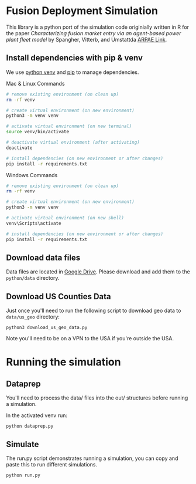 # Fusion Deployment Simulation

This library is a python port of the simulation code originially written in R for the paper
_Characterizing fusion market entry via an agent-based power plant fleet model_ by Spangher, Vitterb, and Umstattda 
[ARPAE Link](https://arpa-e.energy.gov/technologies/publications/characterizing-fusion-market-entry-agent-based-power-plant-fleet-model).

## Install dependencies with pip & venv

We use [python venv]() and [pip]() to manage dependencies.

Mac & Linux Commands
```bash
# remove existing environment (on clean up)
rm -rf venv

# create virtual environment (on new environment)
python3 -m venv venv

# activate virtual environment (on new terminal)
source venv/bin/activate

# deactivate virtual environment (after activating)
deactivate

# install dependencies (on new environment or after changes)
pip install -r requirements.txt
```

Windows Commands
```bash
# remove existing environment (on clean up)
rm -rf venv

# create virtual environment (on new environment)
python3 -m venv venv

# activate virtual environment (on new shell)
venv\Scripts\activate

# install dependencies (on new environment or after changes)
pip install -r requirements.txt
```

## Download data files

Data files are located in [Google Drive](https://drive.google.com/drive/folders/1O7q-9J_2qYRtgbwDxbOpgZETMU3DMRrh?usp=drive_link).
Please download and add them to the `python/data` directory.

## Download US Counties Data

Just once you'll need to run the following script to download geo data to `data/us_geo` directory:

```
python3 download_us_geo_data.py
```

Note you'll need to be on a VPN to the USA if you're outside the USA.

# Running the simulation

## Dataprep

You'll need to process the data/ files into the out/ structures before running a simulation.

In the activated venv run:
```
python dataprep.py
```

## Simulate

The run.py script demonstrates running a simulation, you can copy and paste this to run different simulations.

```
python run.py
```